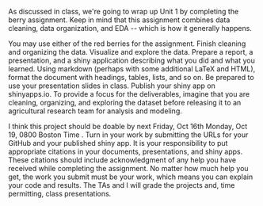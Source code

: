 As discussed in class, we're going to wrap up Unit 1 by completing the berry assignment. Keep in mind that this assignment combines data cleaning, data organization, and EDA -- which is how it generally happens.

You may use either of the red berries for the assignment. Finish cleaning and organizing the data. Visualize and explore the data. Prepare a report, a presentation, and a shiny application describing what you did and what you learned. Using markdown (perhaps with some additional LaTeX and HTML), format the document with headings, tables, lists, and so on. Be prepared to use your presentation slides in class. Publish your shiny app on shinyapps.io. To provide a focus for the deliverables, imagine that you are cleaning, organizing, and exploring the dataset before releasing it to an agricultural research team for analysis and modeling.

I think this project should be doable by next Friday, Oct 16th  Monday, Oct 19, 0800 Boston Time . Turn in your work by submitting the URLs for your GitHub and your published shiny app. It is your responsibility to put appropriate citations in your documents, presentations, and shiny apps. These citations should include acknowledgment of any help you have received while completing the assignment. No matter how much help you get, the work you submit must be your work, which means you can explain your code and results. The TAs and I will grade the projects and, time permitting, class presentations.
